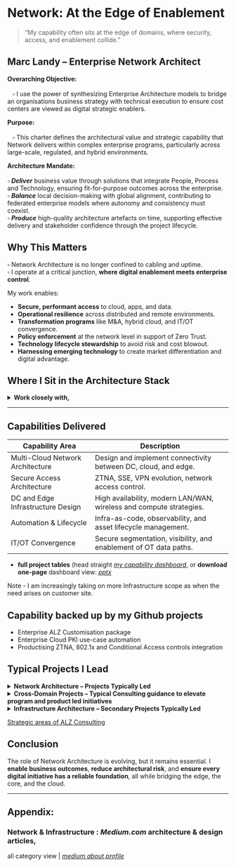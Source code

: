 # Network: At the Edge of Enablement

> “My capability often sits at the edge of domains, where security, access, and enablement collide.”

## Marc Landy – Enterprise Network Architect

**Overarching Objective:**<br>		
&nbsp;&nbsp; ▫ I use the power of synthesizing Enterprise Architecture models to bridge an organisations business strategy with technical execution to ensure cost centers are viewed as digital strategic enablers.<br>

**Purpose:**<br>						
&nbsp;&nbsp; ▫ This charter defines the architectural value and strategic capability that Network delivers within complex enterprise programs, particularly across large-scale, regulated, and hybrid environments.<br>

**Architecture Mandate:**<br>			
▫ ***Deliver*** business value through solutions that integrate People, Process and Technology, ensuring fit-for-purpose outcomes across the enterprise.<br>
▫ ***Balance*** local decision-making with global alignment, contributing to federated enterprise models where autonomy and consistency must coexist.<br>
▫ ***Produce*** high-quality architecture artefacts on time, supporting effective delivery and stakeholder confidence through the project lifecycle.<br>

## Why This Matters

▫ Network Architecture is no longer confined to cabling and uptime.<br> 
▫ I operate at a critical junction, **where digital enablement meets enterprise control**.<br> 

My work enables:
- **Secure, performant access** to cloud, apps, and data.
- **Operational resilience** across distributed and remote environments.
- **Transformation programs** like M&A, hybrid cloud, and IT/OT convergence.
- **Policy enforcement** at the network level in support of Zero Trust.
- **Technology lifecycle stewardship** to avoid risk and cost blowout.
- **Harnessing emerging technology** to create market differentiation and digital advantage.

## Where I Sit in the Architecture Stack

<details>
<summary><strong> Work closely with, </strong></summary>

- *Security Architects:* to enforce trust zones, SSE, microsegmentation
- *Cloud & Platform Architects:* to land workloads securely and predictably
- *Data & Application Architects:* to ensure data flows and latency profiles are respected
- *IAM Architects:* to support device identity, network-based access, and certificate services
- *OT Engineers:* to bridge traditionally isolated plant networks with modern IT capabilities

</details>

---

## Capabilities Delivered

| Capability Area | Description |
|------------------|-------------|
| Multi-Cloud Network Architecture | Design and implement connectivity between DC, cloud, and edge. |
| Secure Access Architecture | ZTNA, SSE, VPN evolution, network access control. |
| DC and Edge Infrastructure Design | High availability, modern LAN/WAN, wireless and compute strategies. |
| Automation & Lifecycle | Infra-as-code, observability, and asset lifecycle management. |
| IT/OT Convergence | Secure segmentation, visibility, and enablement of OT data paths. |
- **full project tables** (head straight [_my capability dashboard_](https://github.com/marclandy/enterprise-infra/blob/cc569da1f34197d25de3acfd46dcbd451cf79a5c/architecture%20practice/consulting/net-arch-capability-dashboard.md), or **download one-page** dashboard view: [_pptx_](https://github.com/marclandy/enterprise-infra/blob/b81f9aeb170ddc7899a1c826a3275451625d5900/architecture%20practice/consulting/ML-Technology-Capabilities-Delivered-v0.1.pptx)

Note - I am increasingly taking on more Infrastructure scope as when the need arises on customer site. 

## Capability backed up by my Github projects
- Enterprise ALZ Customisation package
- Enterprise Cloud PKI use-case automation
- Productising ZTNA, 802.1x and Conditional Access controls integration

## Typical Projects I Lead

<details>
<summary><strong> Network Architecture – Projects Typically Led</strong></summary>

| Project Name | Typical Scope/Trigger | Role Type |
|--------------|------------------------|-----------|
| Enterprise WAN/SD-WAN Modernisation | Replace MPLS/legacy SD-WAN to enable MCN and cloud-first apps | Lead |
| Branch Network Refresh | Hardware lifecycle, wireless and switching refresh | Lead |
| Cloud Network Integration | Azure, AWS network patterns, ExpressRoute, Direct Connect | Lead |
| DC Interconnect & VXLAN | L2/L3 segmentation, workload mobility, EVPN fabric | Lead |
| IT/OT Segmentation | Purdue segmentation, firewall insertion, NAC | Lead |
| ZTNA/Secure Access Architecture | SASE, ZTNA, identity-aware networking | Lead |
| Network Automation | Intent-based, templated provisioning via Ansible/Terraform | Lead |
| M&A Network Separation | LAN/WAN/Cloud transition design | Lead |
| UC Network Readiness | Teams, Zoom, VoIP support across distributed WAN | Lead |

</details>

<details>
<summary><strong> Cross-Domain Projects – Typical Consulting guidance to elevate program and product led initiatives </strong></summary>

| Project Name | Typical Role | Why Net Arch is Needed |
|--------------|---------------|-------------------|
| Cyber Security Programs | Contributor | Microsegmentation, SASE integration |
| IAM & Certificate Platforms | Consultant | Secure device access, NAC, PKI infra |
| SaaS Migrations (e.g. O365) | Contributor | WAN breakout, perf optimization |
| DevOps & Container Platforms | Support | Infra, storage, DNS, overlay networking |
| Integration Platforms (ESB/API) | Support | Zoning, infra readiness |
| EUC/VDI Modernisation | Support | Network latency, profile tuning |
| Data Platform Initiatives | Support | Peering, IP range mgmt, transit encryption |
| Observability & ITOM Uplift | Contributor | Infra telemetry, SNMP, syslog, CMDB feeds |

Objectives:
- These customer engagements are smaller projects, each with negotiable levels of committment designed to govern the project scope items & ensure delivery outcomes.
- support a diverse range of domains, tailoring deliverables to sutiable the project phase & set of requirements, refer to the breakdown below;

Guidance expectations:  
- the linked pages, expand on the summary table below, assiting Project Managers with assessing [resourcing](https://github.com/marclandy/enterprise-infra/blob/marclandy-integration/architecture%20practice/consulting/net%20arch%20charter,%20cross-domain%20projects,%20overview.md#cross-domain-projects--contribution-matrix), based on the scope & project team can get an idea of [discussion points](https://github.com/marclandy/enterprise-infra/blob/f671561d85c32769a001038d4e77311219d97f36/architecture%20practice/consulting/net%20arch%20charter%2C%20cross-domain%20projects%20detailed%20guidance.md).
- [Net Arch Contribution Matrix](https://github.com/marclandy/enterprise-infra/blob/marclandy-integration/architecture%20practice/consulting/net%20arch%20charter,%20cross-domain%20projects,%20overview.md#cross-domain-projects--contribution-matrix)      
- [Adaptable Project Guidance](https://github.com/marclandy/enterprise-infra/blob/f671561d85c32769a001038d4e77311219d97f36/architecture%20practice/consulting/net%20arch%20charter%2C%20cross-domain%20projects%20detailed%20guidance.md)
  
</details>

<details>
<summary><strong> Infrastructure Architecture – Secondary Projects Typically Led</strong></summary>
- My next full-time roles, I'd look to expand my Infrastructure capability to complete all items below.

| Project Name | Typical Scope/Trigger | Role Type |
|--------------|------------------------|-----------|
| Enterprise Hosting Modernisation | Move from IaaS to containers/serverless | <> |
| Compute and Storage Refresh | Hardware lifecycle, HCI rollout | Lead |
| Remote Site Modernisation | All-in-one site infrastructure uplift | Lead |
| Disaster Recovery Refresh | DR strategy, DRaaS, replication | Lead |
| Infrastructure Automation | IaC adoption, CMDB sync, config mgmt | <> |
| Cloud Landing Zone Builds | Base infrastructure, identity, DNS, network | <> |
| Site Exit / DC Exit | Infrastructure decommission, cloud migration | <> |
| Lifecycle Management | Asset refresh, patching, supportability uplift | <> |

</details>

[Strategic areas of ALZ Consulting](https://github.com/marclandy/enterprise-infra/blob/marclandy-integration/architecture%20practice/deliverables/enterprise%20alz/Strategic%20Areas%20of%20ALZ%20Consulting%20Value.md)

## Conclusion

The role of Network Architecture is evolving, but it remains essential. I **enable business outcomes**, **reduce architectural risk**, and **ensure every digital initiative has a reliable foundation**, all while bridging the edge, the core, and the cloud.

---

## Appendix: 

### Network & Infrastructure : *Medium.com* architecture & design articles, 

all category view | [*medium about profile*](https://medium.com/@marclandy.me/lists) 
